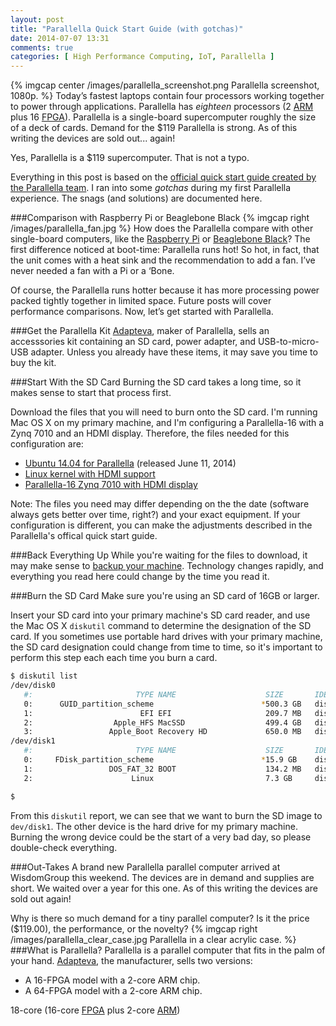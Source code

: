 ```yaml
---
layout: post
title: "Parallella Quick Start Guide (with gotchas)"
date: 2014-07-07 13:31
comments: true
categories: [ High Performance Computing, IoT, Parallella ]
---
```

{% imgcap center /images/parallella_screenshot.png Parallella screenshot, 1080p. %}
Today’s fastest laptops contain four processors working together to power through applications. Parallella has _eighteen_ processors (2 [ARM](http://arm.com/) plus 16 [FPGA](http://en.wikipedia.org/wiki/Field-programmable_gate_array)). Parallella is a single-board supercomputer roughly the size of a deck of cards. Demand for the $119 Parallella is strong. As of this writing the devices are sold out... again!

Yes, Parallella is a $119 supercomputer. That is not a typo.

Everything in this post is based on the [official quick start guide created by the Parallella team](http://www.parallella.org/quick-start/). I ran into some _gotchas_ during my first Parallella experience. The snags (and solutions) are documented here.
<!--more-->
###Comparison with Raspberry Pi or Beaglebone Black
{% imgcap right /images/parallella_fan.jpg %}
How does the Parallella compare with other single-board computers, like the [Raspberry Pi](/blog/2012/12/03/ruby-on-raspberry-pi/) or [Beaglebone Black](/blog/2014/01/02/beaglebone-black-ubuntu-part-1/)? The first difference noticed at boot-time: Parallella runs hot! So hot, in fact, that the unit comes with a heat sink and the recommendation to add a fan. I’ve never needed a fan with a Pi or a ‘Bone.

Of course, the Parallella runs hotter because it has more processing power packed tightly together in limited space. Future posts will cover performance comparisons. Now, let’s get started with Parallella.

###Get the Parallella Kit
[Adapteva](http://adapteva.com), maker of Parallella, sells an accesssories kit containing an SD card, power adapter, and USB-to-micro-USB adapter. Unless you already have these items, it may save you time to buy the kit.

###Start With the SD Card
Burning the SD card takes a long time, so it makes sense to start that process first.

Download the files that you will need to burn onto the SD card. I'm running Mac OS X on my primary machine, and I'm configuring a Parallella-16 with a Zynq 7010 and an HDMI display. Therefore, the files needed for this configuration are:

* [Ubuntu 14.04 for Parallella](http://downloads.parallella.org/ubuntu/dists/trusty/image/ubuntu-14.04-140611.img.gz) (released June 11, 2014)
* [Linux kernel with HDMI support](http://downloads.parallella.org/boot/linux/kernel-hdmi-default.tgz)
* [Parallella-16 Zynq 7010 with HDMI display](https://github.com/parallella/parallella-hw/blob/master/fpga/bitstreams/parallella_e16_hdmi_gpiose_7010.bit.bin?raw=true)

Note: The files you need may differ depending on the the date (software always gets better over time, right?) and your exact equipment. If your configuration is different, you can make the adjustments described in the Parallella's offical quick start guide.

###Back Everything Up
While you're waiting for the files to download, it may make sense to [backup your machine](/sudo-disclaimer/). Technology changes rapidly, and everything you read here could change by the time you read it.

###Burn the SD Card
Make sure you're using an SD card of 16GB or larger. 

Insert your SD card into your primary machine's SD card reader, and use the Mac OS X `diskutil` command to determine the designation of the SD card. If you sometimes use portable hard drives with your primary machine, the SD card designation could change from time to time, so it's important to perform this step each each time you burn a card.

```bash
$ diskutil list
/dev/disk0
   #:                       TYPE NAME                    SIZE       IDENTIFIER
   0:      GUID_partition_scheme                        *500.3 GB   disk0
   1:                        EFI EFI                     209.7 MB   disk0s1
   2:                  Apple_HFS MacSSD                  499.4 GB   disk0s2
   3:                 Apple_Boot Recovery HD             650.0 MB   disk0s3
/dev/disk1
   #:                       TYPE NAME                    SIZE       IDENTIFIER
   0:     FDisk_partition_scheme                        *15.9 GB    disk1
   1:                 DOS_FAT_32 BOOT                    134.2 MB   disk1s1
   2:                      Linux                         7.3 GB     disk1s2

$ 
```

From this `diskutil` report, we can see that we want to burn the SD image to `dev/disk1`. The other device is the hard drive for my primary machine.  Burning the wrong device could be the start of a very bad day, so please double-check everything.






###Out-Takes
A brand new Parallella parallel computer arrived at WisdomGroup this weekend. The devices are in demand and supplies are short. We waited over a year for this one. As of this writing the devices are sold out again!

Why is there so much demand for a tiny parallel computer? Is it the price ($119.00), the performance, or the novelty?
{% imgcap right /images/parallella_clear_case.jpg Parallella in a clear acrylic case. %}
###What is Parallella?
Parallella is a parallel computer that fits in the palm of your hand.  [Adapteva](http://adapteva.com), the manufacturer, sells two versions:

* A 16-FPGA model with a 2-core ARM chip.
* A 64-FPGA model with a 2-core ARM chip.



18-core (16-core [FPGA](http://en.wikipedia.org/wiki/Field-programmable_gate_array) plus 2-core [ARM](http://arm.com/))
